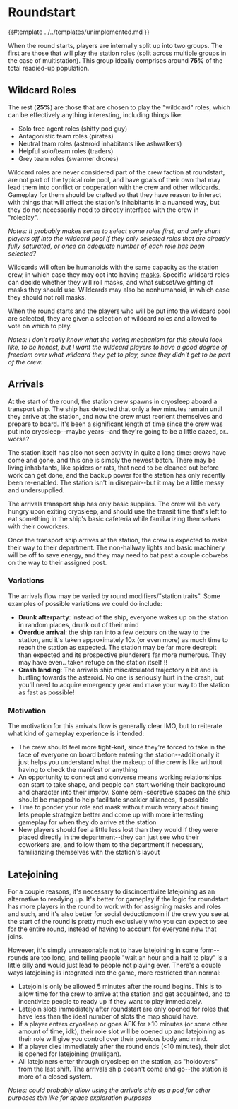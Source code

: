# Roundstart 

{{#template ../../templates/unimplemented.md }}

When the round starts, players are internally split up into two groups.  The first are those that will play the station roles (split across multiple groups in the case of multistation). This group ideally comprises around **75%** of the total readied-up population. 

## Wildcard Roles

The rest (**25%**) are those that are chosen to play the "wildcard" roles, which can be effectively anything interesting, including things like:
- Solo free agent roles (shitty pod guy)
- Antagonistic team roles (pirates)
- Neutral team roles (asteroid inhabitants like ashwalkers)
- Helpful solo/team roles (traders)
- Grey team roles (swarmer drones)

Wildcard roles are never considered part of the crew faction at roundstart, are not part of the typical role pool, and have goals of their own that may lead them into conflict or cooperation with the crew and other wildcards. Gameplay for them should be crafted so that they have reason to interact with things that will affect the station's inhabitants in a nuanced way, but they do not necessarily need to directly interface with the crew in "roleplay".

*Notes: It probably makes sense to select some roles first, and only shunt players off into the wildcard pool if they only selected roles that are already fully saturated, or once an adequate number of each role has been selected?*

Wildcards will often be humanoids with the same capacity as the station crew, in which case they may opt into having [masks](../masks.md). Specific wildcard roles can decide whether they will roll masks, and what subset/weighting of masks they should use. Wildcards may also be nonhumanoid, in which case they should not roll masks.

When the round starts and the players who will be put into the wildcard pool are selected, they are given a selection of wildcard roles and allowed to vote on which to play.

*Notes: I don't really know what the voting mechanism for this should look like, to be honest, but I want the wildcard players to have a good degree of freedom over what wildcard they get to play, since they didn't get to be part of the crew.*

## Arrivals

At the start of the round, the station crew spawns in cryosleep aboard a transport ship. The ship has detected that only a few minutes remain until they arrive at the station, and now the crew must reorient themselves and prepare to board. It's been a significant length of time since the crew was put into cryosleep--maybe years--and they're going to be a little dazed, or.. worse?

The station itself has also not seen activity in quite a long time: crews have come and gone, and this one is simply the newest batch. There may be living inhabitants, like spiders or rats, that need to be cleaned out before work can get done, and the backup power for the station has only recently been re-enabled. The station isn't in disrepair--but it may be a little messy and undersupplied.

The arrivals transport ship has only basic supplies. The crew will be very hungry upon exiting cryosleep, and should use the transit time that's left to eat something in the ship's basic cafeteria while familiarizing themselves with their coworkers.

Once the transport ship arrives at the station, the crew is expected to make their way to their department. The non-hallway lights and basic machinery will be off to save energy, and they may need to bat past a couple cobwebs on the way to their assigned post.

### Variations

The arrivals flow may be varied by round modifiers/"station traits". Some examples of possible variations we could do include:
- **Drunk afterparty**: instead of the ship, everyone wakes up on the station in random places, drunk out of their mind
- **Overdue arrival**: the ship ran into a few detours on the way to the station, and it's taken approximately 10x (or even more) as much time to reach the station as expected. The station may be far more decrepit than expected and its prospective plunderers far more numerous. They may have even.. taken refuge on the station itself !!
- **Crash landing**: The arrivals ship miscalculated trajectory a bit and is hurtling towards the asteroid. No one is seriously hurt in the crash, but you'll need to acquire emergency gear and make your way to the station as fast as possible!

### Motivation

The motivation for this arrivals flow is generally clear IMO, but to reiterate what kind of gameplay experience is intended:
- The crew should feel more tight-knit, since they're forced to take in the face of everyone on board before entering the station--additionally it just helps you understand what the makeup of the crew is like without having to check the manifest or anything
- An opportunity to connect and converse means working relationships can start to take shape, and people can start working their background and character into their improv. Some semi-secretive spaces on the ship should be mapped to help facilitate sneakier alliances, if possible
- Time to ponder your role and mask without much worry about timing lets people strategize better and come up with more interesting gameplay for when they do arrive at the station
- New players should feel a little less lost than they would if they were placed directly in the department--they can just see who their coworkers are, and follow them to the department if necessary, familiarizing themselves with the station's layout

## Latejoining

For a couple reasons, it's necessary to discincentivize latejoining as an alternative to readying up. It's better for gameplay if the logic for roundstart has more players in the round to work with for assigning masks and roles and such, and it's also better for social deductioncoin if the crew you see at the start of the round is pretty much exclusively who you can expect to see for the entire round, instead of having to account for everyone new that joins.

However, it's simply unreasonable not to have latejoining in some form--rounds are too long, and telling people "wait an hour and a half to play" is a little silly and would just lead to people not playing ever. There's a couple ways latejoining is integrated into the game, more restricted than normal:

- Latejoin is only be allowed 5 minutes after the round begins. This is to allow time for the crew to arrive at the station and get acquainted, and to incentivize people to ready up if they want to play immediately.
- Latejoin slots immediately after roundstart are only opened for roles that have less than the ideal number of slots the map should have.
- If a player enters cryosleep or goes AFK for >10 minutes (or some other amount of time, idk), their role slot will be opened up and latejoining as their role will give you control over their previous body and mind.
- If a player dies immediately after the round ends (<10 minutes), their slot is opened for latejoining (mulligan).
- All latejoiners enter through cryosleep on the station, as "holdovers" from the last shift. The arrivals ship doesn't come and go--the station is more of a closed system.

*Notes: could probably allow using the arrivals ship as a pod for other purposes tbh like for space exploration purposes*
